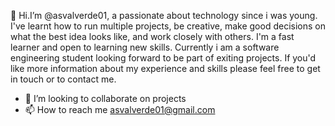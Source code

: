  👋 Hi.I’m @asvalverde01, a passionate about technology since i was young. 
I've learnt how to run multiple projects, be creative, make good decisions on what the best idea looks like, and work closely with others. I'm a fast learner and open to learning new skills.
Currently i am a software engineering student looking forward to be part of exiting projects.
If you'd like more information about my experience and skills please feel free to get in touch or to contact me.
- 💞️ I’m looking to collaborate on projects
- 📫 How to reach me asvalverde01@gmail.com
<!---
asvalverde01/asvalverde01 is a ✨ special ✨ repository because its `README.md` (this file) appears on your GitHub profile.
You can click the Preview link to take a look at your changes.
--->
